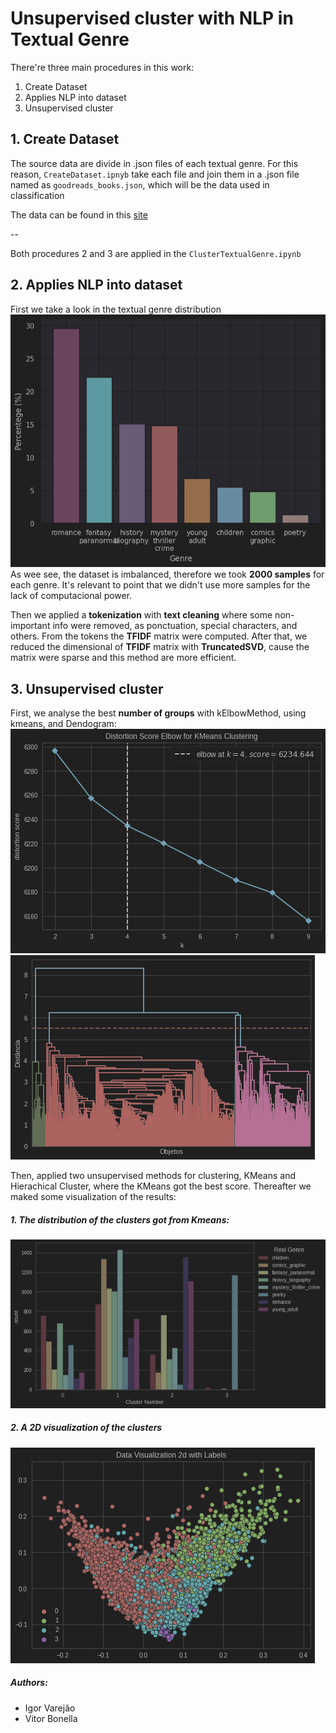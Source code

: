 # Unsupervised cluster with NLP in Textual Genre
There're three main procedures in this work:
1. Create Dataset
2. Applies NLP into dataset
3. Unsupervised cluster

## 1. Create Dataset
The source data are divide in .json files of each textual genre. For this reason, `CreateDataset.ipnyb` take each file and join them
in a .json file named as `goodreads_books.json`, which will be the data used in classification

The data can be found in this [site](https://sites.google.com/eng.ucsd.edu/ucsdbookgraph/home)

--

Both procedures 2 and 3 are applied in the `ClusterTextualGenre.ipynb`

## 2. Applies NLP into dataset
First we take a look in the textual genre distribution
![Textual Genre Distribution](Images/GenreDistribution.png)
As wee see, the dataset is imbalanced, therefore we took **2000 samples** for each genre. It's relevant to point that we didn't use
more samples for the lack of computacional power.

Then we applied a **tokenization** with **text cleaning** where some non-important info were removed, as ponctuation, special characters, and others.
From the tokens the **TFIDF** matrix were computed. After that, we reduced the dimensional of **TFIDF** matrix with **TruncatedSVD**, cause the matrix were sparse
and this method are more efficient.

## 3. Unsupervised cluster

First, we analyse the best **number of groups** with kElbowMethod, using kmeans, and Dendogram:
![KElbow visualizer](Images/KElbow.png)
![Dendogram](Images/Dendogram.png)


Then, applied two unsupervised methods for clustering, KMeans and Hierachical Cluster, where the KMeans got the best score. 
Thereafter we maked some visualization of the results:
##### 1. The distribution of the clusters got from Kmeans:
![Kmeans distribuition](Images/KmeansDist.png)

##### 2. A 2D visualization of the clusters
![2D Visualization](Images/View2D.png)


##### Authors: 
+ Igor Varejão
+ Vitor Bonella 
